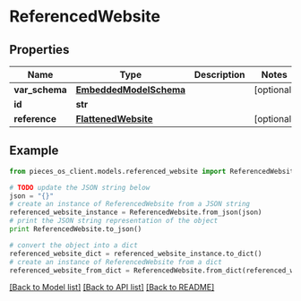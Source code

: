 # ReferencedWebsite


## Properties
Name | Type | Description | Notes
------------ | ------------- | ------------- | -------------
**var_schema** | [**EmbeddedModelSchema**](EmbeddedModelSchema.md) |  | [optional] 
**id** | **str** |  | 
**reference** | [**FlattenedWebsite**](FlattenedWebsite.md) |  | [optional] 

## Example

```python
from pieces_os_client.models.referenced_website import ReferencedWebsite

# TODO update the JSON string below
json = "{}"
# create an instance of ReferencedWebsite from a JSON string
referenced_website_instance = ReferencedWebsite.from_json(json)
# print the JSON string representation of the object
print ReferencedWebsite.to_json()

# convert the object into a dict
referenced_website_dict = referenced_website_instance.to_dict()
# create an instance of ReferencedWebsite from a dict
referenced_website_from_dict = ReferencedWebsite.from_dict(referenced_website_dict)
```
[[Back to Model list]](../README.md#documentation-for-models) [[Back to API list]](../README.md#documentation-for-api-endpoints) [[Back to README]](../README.md)


